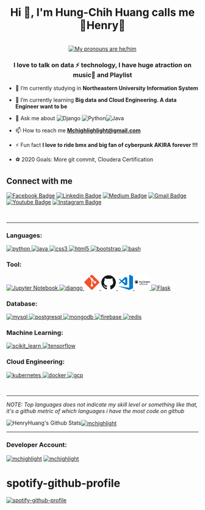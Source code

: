 <div align="center">
    <h1>Hi 👋, I'm Hung-Chih Huang calls me 🐼Henry🐼</h1>
    <br>
    <a  href="https://pronouns.vercel.app" title="Add pronouns to your own profile">
      <img src="https://pronouns.vercel.app/he/him?gradient=grapefruit%20sunset" width="256" height="64" alt="My pronouns are he/him">
    </a>
</div>
<h3 align="center">I love to talk on data ⚡ technology, I have huge atraction on music🎵 and Playlist</h3>

- 🏢 I’m currently studying in **Northeastern University Information System**

- 🌱 I’m currently learning **Big data and Cloud Engineering. A data Engineer want to be**

- 💬 Ask me about   ![Django](https://img.shields.io/badge/-Django-092E20?style=plastic&logo=Django)  ![Python](https://img.shields.io/badge/-Python-8fcfd1?style=plastic&logo=Python)![Java](https://img.shields.io/badge/-java-3f4441?style=plastic&logo=java)

- 📫 How to reach me **Mchighlighlight@gmail.com**

- ⚡ Fun fact **I love to ride bmx and big fan of cyberpunk AKIRA forever !!!**

- ⚽ 2020 Goals: More git commit, Cloudera Certification 

## Connect with me
[![Facebook Badge](https://img.shields.io/badge/-hung_chih_huang-blue?style=plastic&logo=Facebook&logoColor=white&link=https://www.facebook.com/Mchighlight13/)](https://www.facebook.com/Mchighlight13/)
[![Linkedin Badge](https://img.shields.io/badge/-hung_chih_huang-blue?style=plastic&logo=Linkedin&logoColor=white&link=https://www.linkedin.com/in/802huang/)](https://www.linkedin.com/in/802huang/)
[![Medium Badge](https://img.shields.io/badge/-@hung_chih_huang-black?style=plastic&labelColor=000000&logo=Medium&link=https://medium.com/@wertherjj)](https://medium.com/@wertherjj)
[![Gmail Badge](https://img.shields.io/badge/-huang.hun@northeastern.edu-c14438?style=plastic&logo=Gmail&logoColor=white&link=mailto:huang.hun@northeastern.edu)](mailto:huang.hun@northeastern.edu)
[![Youtube Badge](https://img.shields.io/badge/-HenryHuang%20MR-darkred?style=plastic&logo=youtube&logoColor=white&link=https://www.youtube.com/c/HuangHongChi/videos?view_as=subscriber)](https://www.youtube.com/c/HuangHongChi/videos?view_as=subscriber)
[![Instagram Badge](https://img.shields.io/badge/-hung_chih_huang-purple?style=plastic&logo=instagram&logoColor=white&link=https://www.instagram.com/lo_ho_b/)](https://www.instagram.com/lo_ho_b/)

<br />

--------------------------------------------------------------------------------------


<h3 align="left">Languages:</h3>
<p align="left"> 
<a href="https://www.python.org" target="_blank"> <img src="https://devicons.github.io/devicon/devicon.git/icons/python/python-original.svg" alt="python" width="40" height="40"/> </a><a href="https://www.java.com" target="_blank"> <img src="https://devicons.github.io/devicon/devicon.git/icons/java/java-original-wordmark.svg" alt="java" width="40" height="40"/> </a><a href="https://www.w3schools.com/css/" target="_blank"> <img src="https://devicons.github.io/devicon/devicon.git/icons/css3/css3-original-wordmark.svg" alt="css3" width="40" height="40"/> </a><a href="https://www.w3.org/html/" target="_blank"> <img src="https://devicons.github.io/devicon/devicon.git/icons/html5/html5-original-wordmark.svg" alt="html5" width="40" height="40"/> </a><a href="https://getbootstrap.com" target="_blank"> <img src="https://devicons.github.io/devicon/devicon.git/icons/bootstrap/bootstrap-plain.svg" alt="bootstrap" width="40" height="40"/> </a><a href="https://www.gnu.org/software/bash/" target="_blank"> <img src="https://user-images.githubusercontent.com/43825167/89130164-bd27a700-d4d0-11ea-8a6f-964c8f1f71d5.png" alt="bash" width="40" height="40"/> </a>
</p>

<h3 align="left">Tool:</h3>
<p align="left"> 
<a href="https://jupyter.org/" target="_blank"> <img src="https://user-images.githubusercontent.com/43825167/89091464-fe587380-d377-11ea-9c3b-f4487dd34bdb.png" alt="Jupyter Notebook" width="40" height="40"/> </a>
<a href="https://www.djangoproject.com/" target="_blank"> <img src="https://devicons.github.io/devicon/devicon.git/icons/django/django-original.svg" alt="django" width="40" height="40"/> </a> <a href="https://github.com/" target="_blank"> <img src=https://github.com/devicons/devicon/blob/master/icons/git/git-original.svg alt="Git" width="40" height="40"/> </a>
<a href="https://github.com/" target="_blank"> <img src=https://github.com/devicons/devicon/blob/master/icons/github/github-original.svg alt="Github" width="40" height="40"/> </a>
<a href="https://code.visualstudio.com/" target="_blank"> <img src="https://raw.githubusercontent.com/github/explore/80688e429a7d4ef2fca1e82350fe8e3517d3494d/topics/visual-studio-code/visual-studio-code.png" alt="Visual Studio Code" width="40" height="40"/> </a>
<a href="https://www.jetbrains.com/pycharm/" target="_blank"> <img src= https://github.com/devicons/devicon/blob/master/icons/pycharm/pycharm-plain-wordmark.svg alt="PyCharm" width="40" height="40"/> </a>
<a href="https://flask.palletsprojects.com/en/1.1.x/" target="_blank"> <img src= "https://user-images.githubusercontent.com/43825167/89093879-0f12e480-d38c-11ea-91f2-cb4b76268827.png" alt="Flask" width="40" height="40"/> </a>
</p>

<h3 align="left">Database:</h3>
<p align="left"> 
<a href="https://www.mysql.com/" target="_blank"> <img src="https://devicons.github.io/devicon/devicon.git/icons/mysql/mysql-original-wordmark.svg" alt="mysql" width="40" height="40"/> </a><a href="https://www.postgresql.org" target="_blank"> <img src="https://devicons.github.io/devicon/devicon.git/icons/postgresql/postgresql-original-wordmark.svg" alt="postgresql" width="40" height="40"/></a><a href="https://www.mongodb.com/" target="_blank"> <img src="https://devicons.github.io/devicon/devicon.git/icons/mongodb/mongodb-original-wordmark.svg" alt="mongodb" width="40" height="40"/> </a><a href="https://firebase.google.com/" target="_blank"> <img src="https://www.vectorlogo.zone/logos/firebase/firebase-icon.svg" alt="firebase" width="40" height="40"/> </a><a href="https://redis.io" target="_blank"> <img src="https://devicons.github.io/devicon/devicon.git/icons/redis/redis-original-wordmark.svg" alt="redis" width="40" height="40"/> </a>     
</p>

<h3 align="left">Machine Learning:</h3>
<p align="left"> 
<a href="" target="_blank"> <img src="https://upload.wikimedia.org/wikipedia/commons/0/05/Scikit_learn_logo_small.svg" alt="scikit_learn" width="40" height="40"/> </a><a href="https://www.tensorflow.org" target="_blank"> <img src="https://www.vectorlogo.zone/logos/tensorflow/tensorflow-icon.svg" alt="tensorflow" width="40" height="40"/> </a>  
</p>


<h3 align="left">Cloud Engineering:</h3>
<p align="left"> 
<a href="https://kubernetes.io" target="_blank"> <img src="https://www.vectorlogo.zone/logos/kubernetes/kubernetes-icon.svg" alt="kubernetes" width="40" height="40"/> </a><a href="https://www.docker.com/" target="_blank"> <img src="https://devicons.github.io/devicon/devicon.git/icons/docker/docker-original-wordmark.svg" alt="docker" width="40" height="40"/> </a><a href="https://cloud.google.com" target="_blank"> <img src="https://www.vectorlogo.zone/logos/google_cloud/google_cloud-icon.svg" alt="gcp" width="40" height="40"/> </a>   
</p>

<br />

--------------------------------------------------------------------------------------

_NOTE: Top languages does not indicate my skill level or something like that, it's a github metric of which languages i have the most code on github_

<a href="https://github.com/Mchighlight">
<img align="left" alt="HenryHuang's Github Stats" src="https://github-readme-stats.codestackr.vercel.app/api?username=mchighlight&show_icons=true&hide_border=true&count_private=true&include_all_commits=true&theme=radical" /></a>
<a href="https://github.com/Mchighlight">
  <img align="center" src="https://github-readme-stats.vercel.app/api/top-langs/?username=mchighlight&layout=compact&theme=radical" alt="mchighlight" />
</a>

---

<p align="left">
<h3 align="left">Developer Account:</h3>
<a href="https://dev.to/mchighlight" target="blank"><img align="center" src="https://cdn.jsdelivr.net/npm/simple-icons@3.0.1/icons/dev-dot-to.svg" alt="mchighlight" height="30" width="40" /></a>
<a href="https://kaggle.com/mchighlight" target="blank"><img align="center" src="https://cdn.jsdelivr.net/npm/simple-icons@3.0.1/icons/kaggle.svg" alt="mchighlight" height="30" width="40" /></a>
</p>

# spotify-github-profile

[![spotify-github-profile](https://spotify-github-profile.vercel.app/api/view?uid=mchighlight&cover_image=true)](https://github.com/kittinan/spotify-github-profile)










